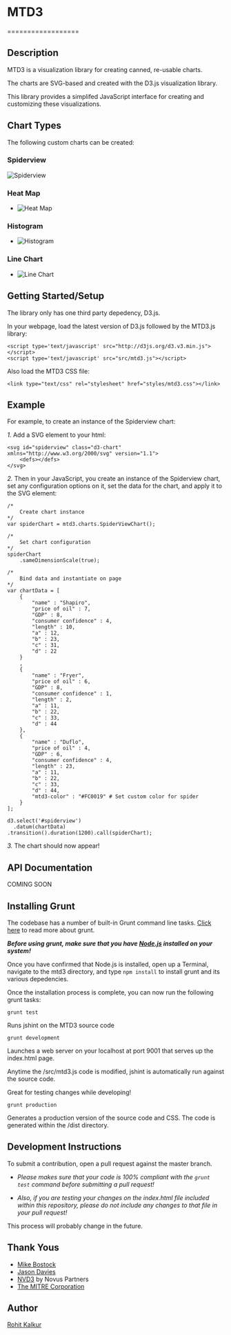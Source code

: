 # MTD3
==================
## Description

MTD3 is a visualization library for creating canned, re-usable charts. 

The charts are SVG-based and created with the D3.js visualization library.

This library provides a simplifed JavaScript interface for creating and customizing these visualizations.


## Chart Types

The following custom charts can be created:

### Spiderview
![Spiderview](/graphics/spiderview.png)

### Heat Map
* ![Heat Map](/graphics/heat-map.png)

### Histogram
* ![Histogram](/graphics/histogram.png)

### Line Chart
* ![Line Chart](/graphics/line-chart.png)


## Getting Started/Setup

The library only has one third party depedency, D3.js.

In your webpage, load the latest version of D3.js followed by the MTD3.js library:

```
<script type='text/javascript' src="http://d3js.org/d3.v3.min.js"></script>
<script type='text/javascript' src="src/mtd3.js"></script>
```

Also load the MTD3 CSS file:

```
<link type="text/css" rel="stylesheet" href="styles/mtd3.css"></link>
```

## Example

For example, to create an instance of the Spiderview chart: 

*1.* Add a SVG element to your html:

```
<svg id="spiderview" class="d3-chart" xmlns="http://www.w3.org/2000/svg" version="1.1">
	<defs></defs>
</svg>
```

*2.* Then in your JavaScript, you create an instance of the Spiderview chart, set any configuration options on it, set the data for the chart, and apply it to the SVG element:

```
/* 
	Create chart instance 
*/
var spiderChart = mtd3.charts.SpiderViewChart();

/* 
	Set chart configuration 
*/
spiderChart
	.sameDimensionScale(true);

/* 
	Bind data and instantiate on page 
*/
var chartData = [
	{
		"name" : "Shapiro",
		"price of oil" : 7,
		"GDP" : 8,
		"consumer confidence" : 4,
		"length" : 10,
		"a" : 12,
		"b" : 23,
		"c" : 31,
		"d" : 22
	}
	,
	{
		"name" : "Fryer",
		"price of oil" : 6,
		"GDP" : 8,
		"consumer confidence" : 1,
		"length" : 2,
		"a" : 11,
		"b" : 22,
		"c" : 33,
		"d" : 44
	},
	{
		"name" : "Duflo",
		"price of oil" : 4,
		"GDP" : 6,
		"consumer confidence" : 4,
		"length" : 23,
		"a" : 11,
		"b" : 22,
		"c" : 33,
		"d" : 44,
		"mtd3-color" : "#FC0019" # Set custom color for spider
	}
];

d3.select('#spiderview')
  .datum(chartData)
.transition().duration(1200).call(spiderChart);

```

*3.* The chart should now appear!

## API Documentation

COMING SOON


## Installing Grunt

The codebase has a number of built-in Grunt command line tasks. [Click here](http://gruntjs.com/) to read more about grunt.

*__Before using grunt, make sure that you have [Node.js](http://nodejs.org/) installed on your system!__*

Once you have confirmed that Node.js is installed, open up a Terminal, navigate to the mtd3 directory, and type ```npm install``` to install grunt and its various depedencies.

Once the installation process is complete, you can now run the following grunt tasks:

```
grunt test
```
Runs jshint on the MTD3 source code






```
grunt development
```
Launches a web server on your localhost at port 9001 that serves up the index.html page. 

Anytime the /src/mtd3.js code is modified, jshint is automatically run against the source code.

Great for testing changes while developing!







```
grunt production
```
Generates a production version of the source code and CSS. The code is generated within the /dist directory.


## Development Instructions

To submit a contribution, open a pull request against the master branch.

* *Please makes sure that your code is 100% compliant with the ```grunt test``` command before submitting a pull request!*

* *Also, if you are testing your changes on the index.html file included within this repository, please do not include any changes to that file in your pull request!*

This process will probably change in the future.


## Thank Yous

- [Mike Bostock](https://github.com/mbostock)
- [Jason Davies](https://github.com/jasondavies)
- [NVD3](https://github.com/novus/nvd3) by Novus Partners
- [The MITRE Corporation](http://www.mitre.org/)


## Author

[Rohit Kalkur](http://rovolutionary.com/)